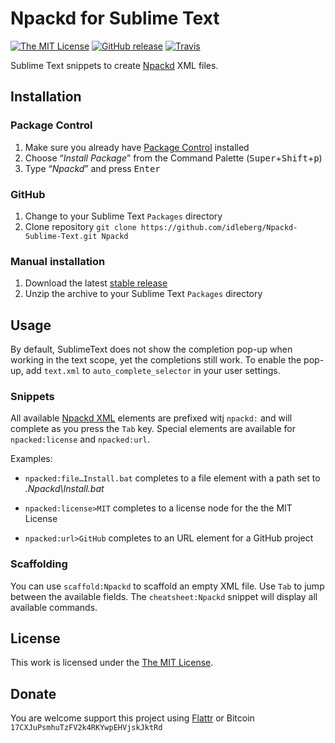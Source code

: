 # Npackd for Sublime Text

[![The MIT License](https://img.shields.io/badge/license-MIT-orange.svg?style=flat-square)](http://opensource.org/licenses/MIT)
[![GitHub release](https://img.shields.io/github/release/idleberg/Npackd-Sublime-Text.svg?style=flat-square)](https://github.com/idleberg/Npackd-Sublime-Text/releases)
[![Travis](https://img.shields.io/travis/idleberg/Npackd-Sublime-Text.svg?style=flat-square)](https://travis-ci.org/idleberg/Npackd-Sublime-Text)

Sublime Text snippets to create [Npackd](https://code.google.com/p/windows-package-manager) XML files.

## Installation

### Package Control

1. Make sure you already have [Package Control](https://packagecontrol.io/) installed
2. Choose “*Install Package*” from the Command Palette (<kbd>Super</kbd>+<kbd>Shift</kbd>+<kbd>p</kbd>)
3. Type “*Npackd*” and press <kbd>Enter</kbd>

### GitHub

1. Change to your Sublime Text `Packages` directory
2. Clone repository `git clone https://github.com/idleberg/Npackd-Sublime-Text.git Npackd`

### Manual installation

1. Download the latest [stable release](https://github.com/idleberg/Npackd-Sublime-Text/releases)
2. Unzip the archive to your Sublime Text `Packages` directory

## Usage

By default, SublimeText does not show the completion pop-up when working in the text scope, yet the completions still work. To enable the pop-up, add `text.xml` to `auto_complete_selector` in your user settings.

### Snippets

All available [Npackd XML](https://code.google.com/p/windows-package-manager/wiki/RepositoryFormat) elements are prefixed witj `npackd:` and will complete as you press the `Tab` key. Special elements are available for `npacked:license` and `npacked:url`.

Examples:

* `npacked:file…Install.bat` completes to a file element with a path set to *.Npackd\Install.bat*

* `npacked:license>MIT` completes to a license node for the the MIT License

* `npacked:url>GitHub` completes to an URL element for a GitHub project

### Scaffolding

You can use `scaffold:Npackd` to scaffold an empty XML file. Use `Tab` to jump between the available fields. The `cheatsheet:Npackd` snippet will display all available commands.

## License

This work is licensed under the [The MIT License](LICENSE).

## Donate

You are welcome support this project using [Flattr](https://flattr.com/submit/auto?user_id=idleberg&url=https://github.com/idleberg/Npackd-Sublime-Text) or Bitcoin `17CXJuPsmhuTzFV2k4RKYwpEHVjskJktRd`
